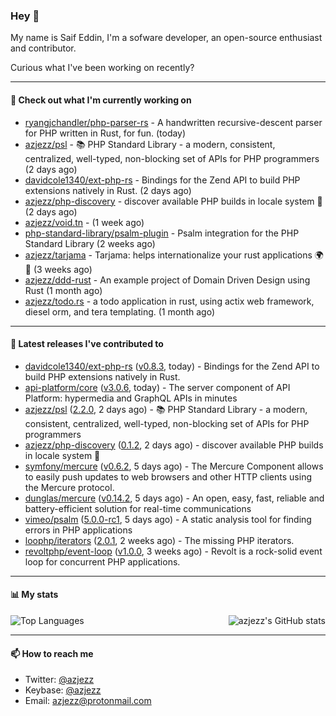 ### Hey 👋

My name is Saif Eddin, I'm a sofware developer, an open-source enthusiast and contributor.

Curious what I've been working on recently?

---

#### 👷 Check out what I'm currently working on

- [ryangjchandler/php-parser-rs](https://github.com/ryangjchandler/php-parser-rs) - A handwritten recursive-descent parser for PHP written in Rust, for fun. (today)
- [azjezz/psl](https://github.com/azjezz/psl) - 📚 PHP Standard Library - a modern, consistent, centralized, well-typed, non-blocking set of APIs for PHP programmers (2 days ago)
- [davidcole1340/ext-php-rs](https://github.com/davidcole1340/ext-php-rs) - Bindings for the Zend API to build PHP extensions natively in Rust. (2 days ago)
- [azjezz/php-discovery](https://github.com/azjezz/php-discovery) - discover available PHP builds in locale system 🐘 (2 days ago)
- [azjezz/void.tn](https://github.com/azjezz/void.tn) -  (1 week ago)
- [php-standard-library/psalm-plugin](https://github.com/php-standard-library/psalm-plugin) - Psalm integration for the PHP Standard Library (2 weeks ago)
- [azjezz/tarjama](https://github.com/azjezz/tarjama) - Tarjama: helps internationalize your rust applications 🌍🦀 (3 weeks ago)
- [azjezz/ddd-rust](https://github.com/azjezz/ddd-rust) - An example project of Domain Driven Design using Rust (1 month ago)
- [azjezz/todo.rs](https://github.com/azjezz/todo.rs) - a todo application in rust, using actix web framework, diesel orm, and tera templating. (1 month ago)

---

#### 🔭 Latest releases I've contributed to

- [davidcole1340/ext-php-rs](https://github.com/davidcole1340/ext-php-rs) ([v0.8.3](https://github.com/davidcole1340/ext-php-rs/releases/tag/v0.8.3), today) - Bindings for the Zend API to build PHP extensions natively in Rust.
- [api-platform/core](https://github.com/api-platform/core) ([v3.0.6](https://github.com/api-platform/core/releases/tag/v3.0.6), today) - The server component of API Platform: hypermedia and GraphQL APIs in minutes
- [azjezz/psl](https://github.com/azjezz/psl) ([2.2.0](https://github.com/azjezz/psl/releases/tag/2.2.0), 2 days ago) - 📚 PHP Standard Library - a modern, consistent, centralized, well-typed, non-blocking set of APIs for PHP programmers
- [azjezz/php-discovery](https://github.com/azjezz/php-discovery) ([0.1.2](https://github.com/azjezz/php-discovery/releases/tag/0.1.2), 2 days ago) - discover available PHP builds in locale system 🐘
- [symfony/mercure](https://github.com/symfony/mercure) ([v0.6.2](https://github.com/symfony/mercure/releases/tag/v0.6.2), 5 days ago) - The Mercure Component allows to easily push updates to web browsers and other HTTP clients using the Mercure protocol.
- [dunglas/mercure](https://github.com/dunglas/mercure) ([v0.14.2](https://github.com/dunglas/mercure/releases/tag/v0.14.2), 5 days ago) - An open, easy, fast, reliable and battery-efficient solution for real-time communications
- [vimeo/psalm](https://github.com/vimeo/psalm) ([5.0.0-rc1](https://github.com/vimeo/psalm/releases/tag/5.0.0-rc1), 5 days ago) - A static analysis tool for finding errors in PHP applications
- [loophp/iterators](https://github.com/loophp/iterators) ([2.0.1](https://github.com/loophp/iterators/releases/tag/2.0.1), 2 weeks ago) - The missing PHP iterators.
- [revoltphp/event-loop](https://github.com/revoltphp/event-loop) ([v1.0.0](https://github.com/revoltphp/event-loop/releases/tag/v1.0.0), 3 weeks ago) - Revolt is a rock-solid event loop for concurrent PHP applications.

---

#### 📊 My stats

<img align="right" alt="azjezz's GitHub stats" src="https://github-readme-stats.vercel.app/api?username=azjezz&count_private=1&show_icons=true&" />

![Top Languages](https://github-readme-stats.vercel.app/api/top-langs/?username=azjezz)

---

#### 📫 How to reach me

- Twitter: [@azjezz](https://twitter.com/azjezz)
- Keybase: [@azjezz](https://keybase.io/azjezz)
- Email: [azjezz@protonmail.com](mailto://azjezz@protonmail.com)
